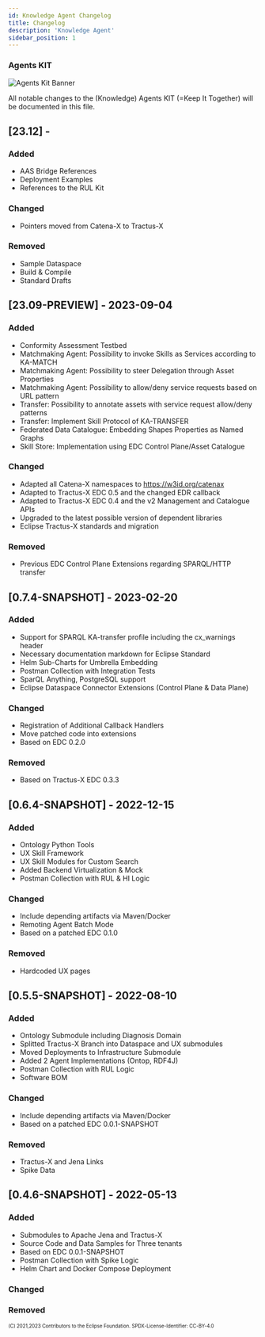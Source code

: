 ```yaml
---
id: Knowledge Agent Changelog
title: Changelog
description: 'Knowledge Agent'
sidebar_position: 1
---
```

<!--
 * Copyright (c) 2021,2023 T-Systems International GmbH
 * Copyright (c) 2021,2023 Bayerische Motoren Werke Aktiengesellschaft (BMW AG) 
 * Copyright (c) 2021,2023 Mercedes-Benz AG
 * Copyright (c) 2021,2023 ZF Friedrichshafen AG
 * Copyright (c) 2021,2023 SAP SE
 * Copyright (c) 2021,2023 Contributors to the Eclipse Foundation
 *
 * See the NOTICE file(s) distributed with this work for additional
 * information regarding copyright ownership.
 *
 * This documentation and the accompanying materials are made available under the
 * terms of the Creative Commons Attribution 4.0 International License,  which is available at
 * https://creativecommons.org/licenses/by/4.0/legalcode.
 *
 * Unless required by applicable law or agreed to in writing, software
 * distributed under the License is distributed on an "AS IS" BASIS, WITHOUT
 * WARRANTIES OR CONDITIONS OF ANY KIND, either express or implied. See the
 * License for the specific language governing permissions and limitations
 * under the License.
 *
 * SPDX-License-Identifier: CC-BY-4.0
-->
### Agents KIT

![Agents Kit Banner](@site/static/img/knowledge-agents/AgentsKit-icon.png)

All notable changes to the (Knowledge) Agents KIT (=Keep It Together) will be documented in this file.

## [23.12] - 

### Added

- AAS Bridge References
- Deployment Examples
- References to the RUL Kit

### Changed

- Pointers moved from Catena-X to Tractus-X 

### Removed

- Sample Dataspace
- Build & Compile
- Standard Drafts

## [23.09-PREVIEW] - 2023-09-04

### Added

- Conformity Assessment Testbed
- Matchmaking Agent: Possibility to invoke Skills as Services according to KA-MATCH
- Matchmaking Agent: Possibility to steer Delegation through Asset Properties
- Matchmaking Agent: Possibility to allow/deny service requests based on URL pattern
- Transfer: Possibility to annotate assets with service request allow/deny patterns
- Transfer: Implement Skill Protocol of KA-TRANSFER
- Federated Data Catalogue: Embedding Shapes Properties as Named Graphs
- Skill Store: Implementation using EDC Control Plane/Asset Catalogue

### Changed

- Adapted all Catena-X namespaces to https://w3id.org/catenax
- Adapted to Tractus-X EDC 0.5 and the changed EDR callback
- Adapted to Tractus-X EDC 0.4 and the v2 Management and Catalogue APIs
- Upgraded to the latest possible version of dependent libraries
- Eclipse Tractus-X standards and migration

### Removed

- Previous EDC Control Plane Extensions regarding SPARQL/HTTP transfer

## [0.7.4-SNAPSHOT] - 2023-02-20

### Added

- Support for SPARQL KA-transfer profile including the cx_warnings header
- Necessary documentation markdown for Eclipse Standard
- Helm Sub-Charts for Umbrella Embedding
- Postman Collection with Integration Tests
- SparQL Anything, PostgreSQL support
- Eclipse Dataspace Connector Extensions (Control Plane & Data Plane)

### Changed

- Registration of Additional Callback Handlers
- Move patched code into extensions
- Based on EDC 0.2.0

### Removed

- Based on Tractus-X EDC 0.3.3

## [0.6.4-SNAPSHOT] - 2022-12-15

### Added

- Ontology Python Tools
- UX Skill Framework
- UX Skill Modules for Custom Search
- Added Backend Virtualization & Mock
- Postman Collection with RUL & HI Logic

### Changed

- Include depending artifacts via Maven/Docker
- Remoting Agent Batch Mode
- Based on a patched EDC 0.1.0

### Removed

- Hardcoded UX pages

## [0.5.5-SNAPSHOT] - 2022-08-10

### Added

- Ontology Submodule including Diagnosis Domain
- Splitted Tractus-X Branch into Dataspace and UX submodules
- Moved Deployments to Infrastructure Submodule
- Added 2 Agent Implementations (Ontop, RDF4J)
- Postman Collection with RUL Logic
- Software BOM

### Changed

- Include depending artifacts via Maven/Docker
- Based on a patched EDC 0.0.1-SNAPSHOT

### Removed

- Tractus-X and Jena Links
- Spike Data

## [0.4.6-SNAPSHOT] - 2022-05-13

### Added

- Submodules to Apache Jena and Tractus-X
- Source Code and Data Samples for Three tenants
- Based on EDC 0.0.1-SNAPSHOT
- Postman Collection with Spike Logic
- Helm Chart and Docker Compose Deployment

### Changed

### Removed

<sub><sup>(C) 2021,2023 Contributors to the Eclipse Foundation. SPDX-License-Identifier: CC-BY-4.0</sup></sub>
